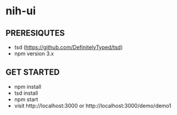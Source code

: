 # nih-ui

## PRERESIQUTES
- tsd (https://github.com/DefinitelyTyped/tsd)
- npm version 3.x
## GET STARTED
- npm install
- tsd install
- npm start
- visit http://localhost:3000 or http://localhost:3000/demo/demo1
